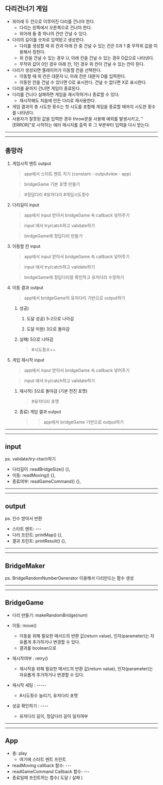## 다리건너기 게임 ##

* 위아래 두 칸으로 이루어진 다리를 건너야 한다.
    * 다리는 왼쪽에서 오른쪽으로 건너야 한다.
    * 위아래 둘 중 하나의 칸만 건널 수 있다.
* 다리의 길이를 숫자로 입력받고 생성한다.
    * 다리를 생성할 때 위 칸과 아래 칸 중 건널 수 있는 칸은 0과 1 중 무작위 값을 이용해서 정한다.
    * 위 칸을 건널 수 있는 경우 U, 아래 칸을 건널 수 있는 경우 D값으로 나타낸다.
    * 무작위 값이 0인 경우 아래 칸, 1인 경우 위 칸이 건널 수 있는 칸이 된다.
* 다리가 생성되면 플레이어가 이동할 칸을 선택한다.
    * 이동할 때 위 칸은 대문자 U, 아래 칸은 대문자 D를 입력한다.
    * 이동한 칸을 건널 수 있다면 O로 표시한다. 건널 수 없다면 X로 표시한다.
* 다리를 끝까지 건너면 게임이 종료된다.
* 다리를 건너다 실패하면 게임을 재시작하거나 종료할 수 있다.
    * 재시작해도 처음에 만든 다리로 재사용한다.
* 게임 결과의 총 시도한 횟수는 첫 시도를 포함해 게임을 종료할 때까지 시도한 횟수를 나타낸다.
* 사용자가 잘못된 값을 입력한 경우 throw문을 사용해 예외를 발생시키고, "[ERROR]"로 시작하는 에러 메시지를 출력 후 그 부분부터 입력을 다시 받는다.


---
---
## 총망라 ##
1. 게임시작 멘트 output
    > app에서 스타트 멘트 치기 (constant - outputview - app)

    > bridgeGame 기본 포맷 만들기

    > #정답다리 #유저다리 #게임시도횟수
2. 다리길이 input
    > app에서 input 받아서 bridgeGame 속 callback 넣어주기

    > input 에서 try/catch하고 validate하기

    > birdgeGame에 정답다리 만들기
3. 이동할 칸 input
    > app에서 input 받아서 bridgeGame 속 callback 넣어주기

    > input 에서 try/catch하고 validate하기

    > birdgeGame에 정답다리랑 확인하고 유저다리 수정하기

    
4. 이동 결과 output
    > app에서 bridgeGame의 유저다리 기반으로 output하기

    1. 성공) 

        1. 도달 성공) 5-2으로 나아감

        2. 도달 미완) 3으로 돌아감
        
    2. 실패) 5으로 나아감
        > #시도횟수++

5. 게임 재시작 input
    > app에서 input 받아서 bridgeGame 속 callback 넣어주기

    > input 에서 try/catch하고 validate하기

    1. 재시작) 3으로 돌아감 (기본 전진 포맷)
        > #유저다리 포맷

    2. 종료) 게임 결과 output
        > > app에서 bridgeGame 기반으로 output하기
---

---
## input ##
ps. validate/try-ctach하기

  * 다리길이 :readBridgeSize() {},
  * 이동: readMoving() {},
  * 종료여부: readGameCommand() {},

---
---
## output ##
ps. 인수 받아서 반환
 
  * 스타트 멘트: ---
  * 다리 프린트: printMap() {},
  * 결과 프린트: printResult() {},

---
---
## BridgeMaker ##

ps. BridgeRandomNumberGenerator 이용해서 다리만드는 함수 생성

---
---
## BridgeGame ##

* 다리 만들기: makeRandomBridge(num)
* 이동: move() 
    * 이동을 위해 필요한 메서드의 반환 값(return value), 인자(parameter)는 자유롭게 추가하거나 변경할 수 있다.
    * 결과를 boolean으로
* 재시작여부 : retry()
     * 재시작을 위해 필요한 메서드의 반환 값(return value), 인자(parameter)는 자유롭게 추가하거나 변경할 수 있다.

* 재시작 세팅 : -----
    * #시도횟수 늘리기, 유저다리 포맷

* 성공 확인하기 : ----
    * 유저다리 길이, 정답다리 길이 일치여부

---
---
## App ##

* 총: play
    * 여기에 스타트 멘트 프린트
* readMoving callback 함수: ---
* readGameCommand Callback 함수: ---
* 종료일때 프린트하는 함수( 도달 / 실패 )
